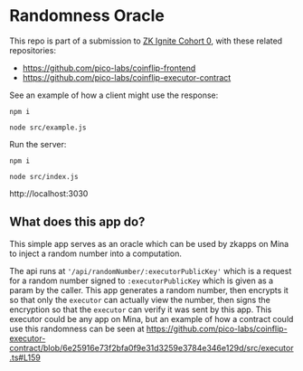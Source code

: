 # Randomness Oracle

This repo is part of a submission to [ZK Ignite Cohort 0](https://minaprotocol.com/blog/zkignite-cohort0_), with these related repositories:
- https://github.com/pico-labs/coinflip-frontend
- https://github.com/pico-labs/coinflip-executor-contract

See an example of how a client might use the response:
```
npm i

node src/example.js
```

Run the server:
```
npm i

node src/index.js
```

http://localhost:3030

## What does this app do?

This simple app serves as an oracle which can be used by zkapps on Mina to inject a random number into a computation.

The api runs at `'/api/randomNumber/:executorPublicKey'` which is a request for a random number signed to `:executorPublicKey` which is given as a param by the caller.  This app generates a random number, then encrypts it so that only the `executor` can actually view the number, then signs the encryption so that the `executor` can verify it was sent by this app.  This executor could be any app on Mina, but an example of how a contract could use this randomness can be seen at https://github.com/pico-labs/coinflip-executor-contract/blob/6e25916e73f2bfa0f9e31d3259e3784e346e129d/src/executor.ts#L159